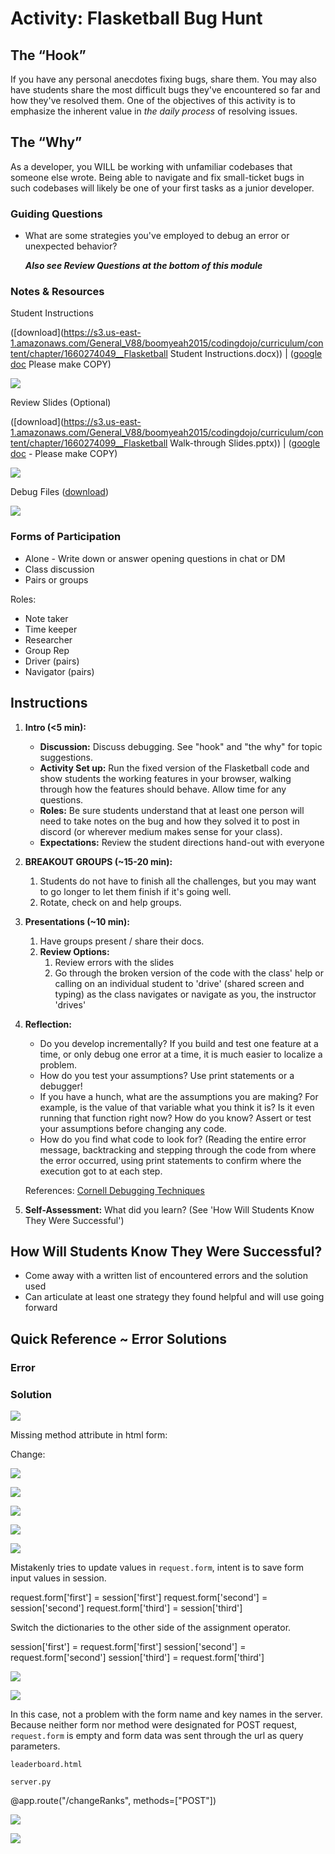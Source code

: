 Activity: Flasketball Bug Hunt
==============================

The “Hook”
----------

If you have any personal anecdotes fixing bugs, share them. You may also have students share the most difficult bugs they've encountered so far and how they've resolved them. One of the objectives of this activity is to emphasize the inherent value in _the daily process_ of resolving issues.

The “Why”
---------

As a developer, you WILL be working with unfamiliar codebases that someone else wrote. Being able to navigate and fix small-ticket bugs in such codebases will likely be one of your first tasks as a junior developer.

### Guiding Questions

*   What are some strategies you've employed to debug an error or unexpected behavior?
    
    _**Also see Review Questions at the bottom of this module**_
    
### Notes & Resources

Student Instructions

([download](https://s3.us-east-1.amazonaws.com/General_V88/boomyeah2015/codingdojo/curriculum/content/chapter/1660274049__Flasketball Student Instructions.docx)) | ([google doc](https://docs.google.com/document/d/1bMtnQ0UOudqo429GX0NNDpgYB0EUkKVJMV-cfvAJ5pk/edit) Please make COPY)

![](https://s3.us-east-1.amazonaws.com/General_V88/boomyeah2015/codingdojo/curriculum/content/chapter/1660243112__student_instructions_thumbnail.png)

Review Slides (Optional)

([download](https://s3.us-east-1.amazonaws.com/General_V88/boomyeah2015/codingdojo/curriculum/content/chapter/1660274099__Flasketball Walk-through Slides.pptx)) | ([google doc](https://docs.google.com/presentation/d/1EMojckrp_yjO-mqaftin-QE8iRkThv_g3m4b2IhRTic/edit#slide=id.g1438a413c28_0_100) - Please make COPY)

![](https://s3.us-east-1.amazonaws.com/General_V88/boomyeah2015/codingdojo/curriculum/content/chapter/1660243127__error2_soln_img.png)

Debug Files ([download](https://s3.us-east-1.amazonaws.com/General_V88/boomyeah2015/codingdojo/curriculum/content/chapter/1660277483__FlasketBallBroken.zip))

![](https://s3.us-east-1.amazonaws.com/General_V88/boomyeah2015/codingdojo/curriculum/content/chapter/1660243162__dashboard.png)

### Forms of Participation

*   Alone - Write down or answer opening questions in chat or DM
*   Class discussion
*   Pairs or groups

Roles:

*   Note taker
*   Time keeper
*   Researcher
*   Group Rep
*   Driver (pairs)
*   Navigator (pairs)

Instructions
------------

1.  **Intro (<5 min):**
    *   **Discussion:** Discuss debugging. See "hook" and "the why" for topic suggestions.
    *   **Activity Set up:** Run the fixed version of the Flasketball code and show students the working features in your browser, walking through how the features should behave. Allow time for any questions.
    *   **Roles:** Be sure students understand that at least one person will need to take notes on the bug and how they solved it to post in discord (or wherever medium makes sense for your class).
    *   **Expectations:** Review the student directions hand-out with everyone
2.  **BREAKOUT GROUPS (~15-20 min):**
    1.  Students do not have to finish all the challenges, but you may want to go longer to let them finish if it's going well.
    2.  Rotate, check on and help groups.
3.  **Presentations (~10 min):**
    1.  Have groups present / share their docs.
    2.  **Review Options:**
        1.  Review errors with the slides
        2.  Go through the broken version of the code with the class' help or calling on an individual student to 'drive' (shared screen and typing) as the class navigates or navigate as you, the instructor 'drives'
4.  **Reflection:**
    
    *   Do you develop incrementally? If you build and test one feature at a time, or only debug one error at a time, it is much easier to localize a problem.
    *   How do you test your assumptions? Use print statements or a debugger!
    *   If you have a hunch, what are the assumptions you are making? For example, is the value of that variable what you think it is? Is it even running that function right now? How do you know? Assert or test your assumptions before changing any code.
    *   How do you find what code to look for? (Reading the entire error message, backtracking and stepping through the code from where the error occurred, using print statements to confirm where the execution got to at each step.
    
    References: [Cornell Debugging Techniques](https://www.cs.cornell.edu/courses/cs312/2006fa/lectures/lec26.html)
    
5.  **Self-Assessment:** What did you learn? (See 'How Will Students Know They Were Successful')

How Will Students Know They Were Successful?
--------------------------------------------

*   Come away with a written list of encountered errors and the solution used
*   Can articulate at least one strategy they found helpful and will use going forward

Quick Reference ~ Error Solutions
---------------------------------

### Error

### Solution

![](https://s3.us-east-1.amazonaws.com/General_V88/boomyeah2015/codingdojo/curriculum/content/chapter/1660153231__error1_405.png)

Missing method attribute in html form:

<form action="/enter" >

Change:

<form action="/enter" method="post">

![](https://s3.us-east-1.amazonaws.com/General_V88/boomyeah2015/codingdojo/curriculum/content/chapter/1660153727__error2.1_BadRequestKeyError.png)

![](https://s3.us-east-1.amazonaws.com/General_V88/boomyeah2015/codingdojo/curriculum/content/chapter/1660153737__error2.2_BadRequestKeyError.png)

![](https://s3.us-east-1.amazonaws.com/General_V88/boomyeah2015/codingdojo/curriculum/content/chapter/1660162380__error2_soln_img.png)

![](https://s3.us-east-1.amazonaws.com/General_V88/boomyeah2015/codingdojo/curriculum/content/chapter/1660240638__error3_TypeError.png)

![](https://s3.us-east-1.amazonaws.com/General_V88/boomyeah2015/codingdojo/curriculum/content/chapter/1660240638__error3_immutable.png)

Mistakenly tries to update values in `request.form`, intent is to save form input values in session.

request.form\['first'\] = session\['first'\]
request.form\['second'\] = session\['second'\]
request.form\['third'\] = session\['third'\]

Switch the dictionaries to the other side of the assignment operator.

session\['first'\] = request.form\['first'\]
session\['second'\] = request.form\['second'\]
session\['third'\] = request.form\['third'\]

![](https://s3.us-east-1.amazonaws.com/General_V88/boomyeah2015/codingdojo/curriculum/content/chapter/1660241502__error4_400_badreq_keyerror.png)

![](https://s3.us-east-1.amazonaws.com/General_V88/boomyeah2015/codingdojo/curriculum/content/chapter/1660241513__error4.2.png)

In this case, not a problem with the form name and key names in the server. Because neither form nor method were designated for POST request, `request.form` is empty and form data was sent through the url as query parameters.

`leaderboard.html`

<form action="/changeRanks" method="post">

`server.py`

@app.route("/changeRanks", methods=\["POST"\])

![](https://s3.us-east-1.amazonaws.com/General_V88/boomyeah2015/codingdojo/curriculum/content/chapter/1660242555__error5.1_rank_error1.png)

![](https://s3.us-east-1.amazonaws.com/General_V88/boomyeah2015/codingdojo/curriculum/content/chapter/1660242577__error5.2_rank_soln.png)